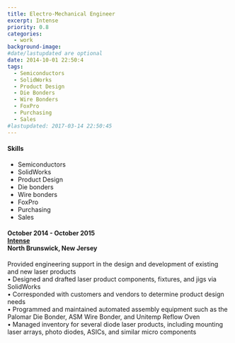 ```yaml
---
title: Electro-Mechanical Engineer
excerpt: Intense
priority: 0.8
categories:
  - work
background-image:
#date/lastupdated are optional
date: 2014-10-01 22:50:4
tags:
  - Semiconductors
  - SolidWorks
  - Product Design
  - Die Bonders
  - Wire Bonders
  - FoxPro
  - Purchasing
  - Sales
#lastupdated: 2017-03-14 22:50:45
---
```

<h4>Skills</h4>
<ul class="techlist">
<li><span class="tech">Semiconductors</span></li>
<li><span class="tech">SolidWorks</span></li>
<li><span class="tech">Product Design</span></li>
<li><span class="tech">Die bonders</span></li>
<li><span class="tech">Wire bonders</span></li>
<li><span class="tech">FoxPro</span></li>
<li><span class="tech">Purchasing</span></li>
<li><span class="tech">Sales</span></li>
</ul>

<h4>October 2014 - October 2015<br>
<a href = "https://www.intenseco.com/">Intense</a><br>
North Brunswick, New Jersey</h4>

Provided engineering support in the design and development of existing and new laser products<br>
• Designed and drafted laser product components, fixtures, and jigs via SolidWorks<br>
• Corresponded with customers and vendors to determine product design needs<br>
• Programmed and maintained automated assembly equipment such as the Palomar Die Bonder, ASM Wire Bonder, and Unitemp Reflow Oven<br>
• Managed inventory for several diode laser products, including mounting laser arrays, photo diodes, ASICs, and similar micro components<br>
